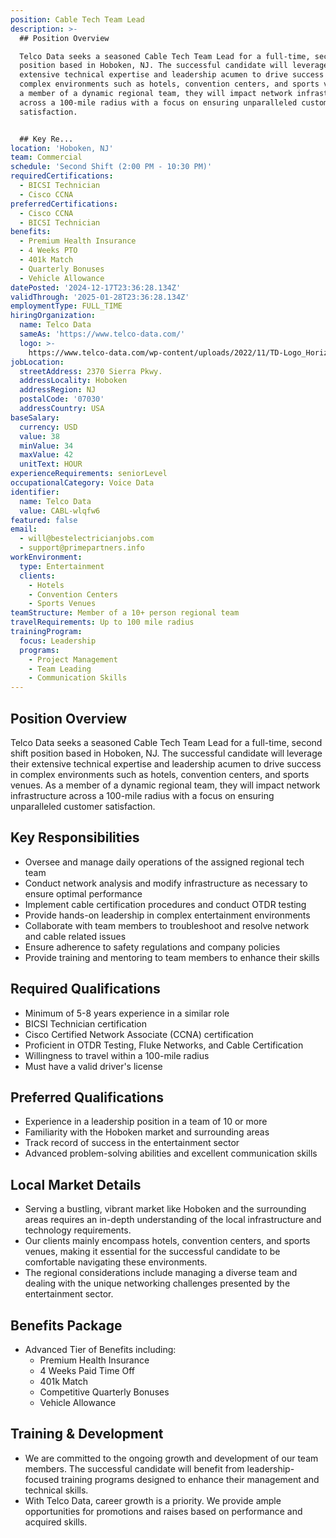 ```yaml
---
position: Cable Tech Team Lead
description: >-
  ## Position Overview

  Telco Data seeks a seasoned Cable Tech Team Lead for a full-time, second shift
  position based in Hoboken, NJ. The successful candidate will leverage their
  extensive technical expertise and leadership acumen to drive success in
  complex environments such as hotels, convention centers, and sports venues. As
  a member of a dynamic regional team, they will impact network infrastructure
  across a 100-mile radius with a focus on ensuring unparalleled customer
  satisfaction.


  ## Key Re...
location: 'Hoboken, NJ'
team: Commercial
schedule: 'Second Shift (2:00 PM - 10:30 PM)'
requiredCertifications:
  - BICSI Technician
  - Cisco CCNA
preferredCertifications:
  - Cisco CCNA
  - BICSI Technician
benefits:
  - Premium Health Insurance
  - 4 Weeks PTO
  - 401k Match
  - Quarterly Bonuses
  - Vehicle Allowance
datePosted: '2024-12-17T23:36:28.134Z'
validThrough: '2025-01-28T23:36:28.134Z'
employmentType: FULL_TIME
hiringOrganization:
  name: Telco Data
  sameAs: 'https://www.telco-data.com/'
  logo: >-
    https://www.telco-data.com/wp-content/uploads/2022/11/TD-Logo_Horizontal_Color.webp
jobLocation:
  streetAddress: 2370 Sierra Pkwy.
  addressLocality: Hoboken
  addressRegion: NJ
  postalCode: '07030'
  addressCountry: USA
baseSalary:
  currency: USD
  value: 38
  minValue: 34
  maxValue: 42
  unitText: HOUR
experienceRequirements: seniorLevel
occupationalCategory: Voice Data
identifier:
  name: Telco Data
  value: CABL-wlqfw6
featured: false
email:
  - will@bestelectricianjobs.com
  - support@primepartners.info
workEnvironment:
  type: Entertainment
  clients:
    - Hotels
    - Convention Centers
    - Sports Venues
teamStructure: Member of a 10+ person regional team
travelRequirements: Up to 100 mile radius
trainingProgram:
  focus: Leadership
  programs:
    - Project Management
    - Team Leading
    - Communication Skills
---
```




## Position Overview
Telco Data seeks a seasoned Cable Tech Team Lead for a full-time, second shift position based in Hoboken, NJ. The successful candidate will leverage their extensive technical expertise and leadership acumen to drive success in complex environments such as hotels, convention centers, and sports venues. As a member of a dynamic regional team, they will impact network infrastructure across a 100-mile radius with a focus on ensuring unparalleled customer satisfaction.

## Key Responsibilities
- Oversee and manage daily operations of the assigned regional tech team
- Conduct network analysis and modify infrastructure as necessary to ensure optimal performance
- Implement cable certification procedures and conduct OTDR testing
- Provide hands-on leadership in complex entertainment environments
- Collaborate with team members to troubleshoot and resolve network and cable related issues
- Ensure adherence to safety regulations and company policies
- Provide training and mentoring to team members to enhance their skills

## Required Qualifications
- Minimum of 5-8 years experience in a similar role
- BICSI Technician certification
- Cisco Certified Network Associate (CCNA) certification
- Proficient in OTDR Testing, Fluke Networks, and Cable Certification
- Willingness to travel within a 100-mile radius
- Must have a valid driver's license

## Preferred Qualifications
- Experience in a leadership position in a team of 10 or more
- Familiarity with the Hoboken market and surrounding areas
- Track record of success in the entertainment sector
- Advanced problem-solving abilities and excellent communication skills

## Local Market Details
- Serving a bustling, vibrant market like Hoboken and the surrounding areas requires an in-depth understanding of the local infrastructure and technology requirements.
- Our clients mainly encompass hotels, convention centers, and sports venues, making it essential for the successful candidate to be comfortable navigating these environments.
- The regional considerations include managing a diverse team and dealing with the unique networking challenges presented by the entertainment sector.

## Benefits Package
- Advanced Tier of Benefits including:
  - Premium Health Insurance
  - 4 Weeks Paid Time Off
  - 401k Match
  - Competitive Quarterly Bonuses
  - Vehicle Allowance

## Training & Development
- We are committed to the ongoing growth and development of our team members. The successful candidate will benefit from leadership-focused training programs designed to enhance their management and technical skills.
- With Telco Data, career growth is a priority. We provide ample opportunities for promotions and raises based on performance and acquired skills.
